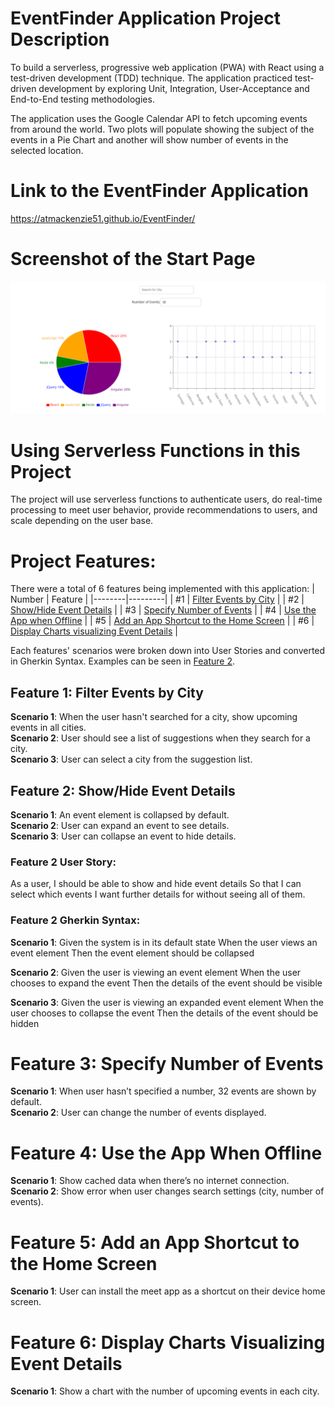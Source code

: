 # EventFinder Application Project Description
To build a serverless, progressive web application (PWA) with React using a
test-driven development (TDD) technique. The application practiced test-driven development by exploring Unit, Integration, User-Acceptance and End-to-End testing methodologies.  

The application uses the Google Calendar API to fetch upcoming events from around the world. Two plots will populate showing the subject of the events in a Pie Chart and another will show number of events in the selected location. 

# Link to the EventFinder Application
https://atmackenzie51.github.io/EventFinder/

# Screenshot of the Start Page
![Screenshot](public/Achievement_4.png)

# Using Serverless Functions in this Project
The project will use serverless functions to authenticate users, do real-time processing to meet user behavior, provide recommendations to users, and scale depending on the user base. 

# Project Features:
There were a total of 6 features being implemented with this application:
| Number | Feature |
|--------|---------|
|   #1   | [Filter Events by City](#feature-1) |
|   #2   | [Show/Hide Event Details](#feature-2) |
|   #3   | [Specify Number of Events](#feature-3) |
|   #4   | [Use the App when Offline](#feature-4) |
|   #5   | [Add an App Shortcut to the Home Screen](#feature-5) |
|   #6   | [Display Charts visualizing Event Details](#feature-6) |

Each features' scenarios were broken down into User Stories and converted in Gherkin Syntax. Examples can be seen in [Feature 2](#feature-2).

<a name="feature-1"></a>

## Feature 1: Filter Events by City
**Scenario 1**: When the user hasn't searched for a city, show upcoming events in all cities.  
**Scenario 2**: User should see a list of suggestions when they search for a city.  
**Scenario 3**: User can select a city from the suggestion list.  

<a name="feature-2"></a>

## Feature 2: Show/Hide Event Details
**Scenario 1**: An event element is collapsed by default.  
**Scenario 2**: User can expand an event to see details.  
**Scenario 3**: User can collapse an event to hide details.  

### Feature 2 User Story:
As a user,
I should be able to show and hide event details
So that I can select which events I want further details for without seeing all of them.

### Feature 2 Gherkin Syntax:
**Scenario 1**: Given the system is in its default state
When the user views an event element
Then the event element should be collapsed

**Scenario 2**: Given the user is viewing an event element
When the user chooses to expand the event
Then the details of the event should be visible

**Scenario 3**: Given the user is viewing an expanded event element
When the user chooses to collapse the event
Then the details of the event should be hidden

<a name="feature-3"></a>

# Feature 3: Specify Number of Events
**Scenario 1**: When user hasn’t specified a number, 32 events are shown by default.  
**Scenario 2**: User can change the number of events displayed.  

<a name="feature-4"></a>

# Feature 4: Use the App When Offline
**Scenario 1**: Show cached data when there’s no internet connection.  
**Scenario 2**: Show error when user changes search settings (city, number of events).  

<a name="feature-5"></a>

# Feature 5: Add an App Shortcut to the Home Screen
**Scenario 1**: User can install the meet app as a shortcut on their device home screen.  

<a name="feature-6"></a>

# Feature 6: Display Charts Visualizing Event Details
**Scenario 1**: Show a chart with the number of upcoming events in each city.  
